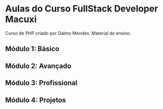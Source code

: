 # Aulas do Curso FullStack Developer Macuxi
Curso de PHP criado por Dalmo Mendes. Material de ensino.
<h2>Módulo 1: Básico</h2>
<h2>Módulo 2: Avançado</h2>
<h2>Módulo 3: Profissional</h2>
<h2>Módulo 4: Projetos</h2>
